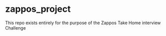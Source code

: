 # zappos_project
This repo exists entirely for the purpose of the Zappos Take Home interview Challenge
